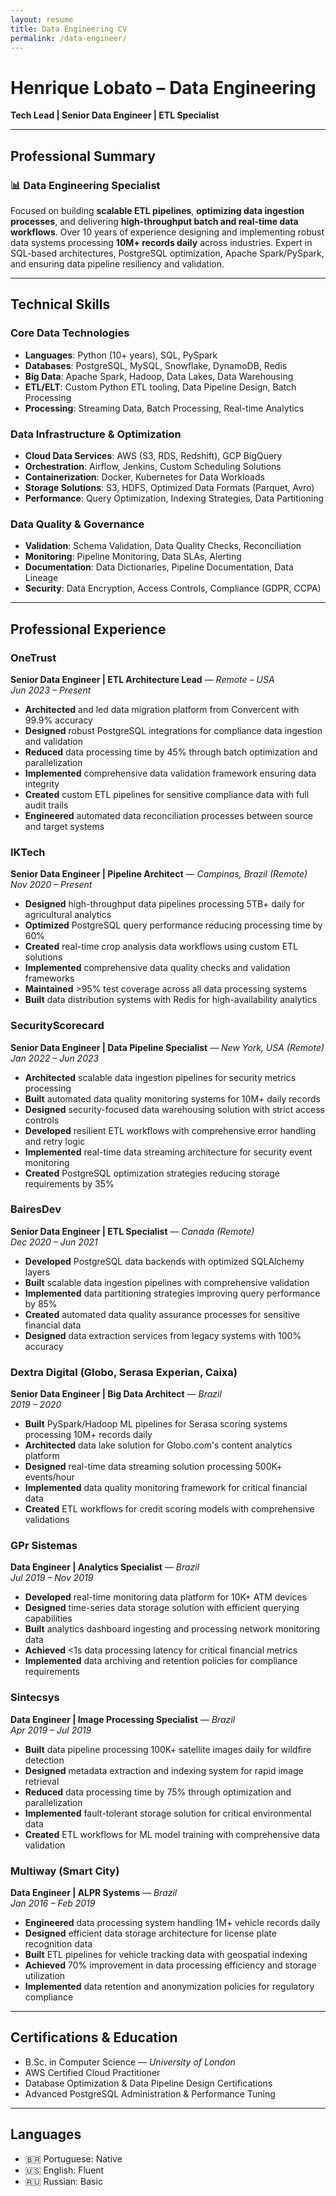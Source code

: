 ```yaml
---
layout: resume
title: Data Engineering CV
permalink: /data-engineer/
---
```


# Henrique Lobato – Data Engineering

**Tech Lead | Senior Data Engineer | ETL Specialist**

---

## Professional Summary

### 📊 Data Engineering Specialist

Focused on building **scalable ETL pipelines**, **optimizing data ingestion processes**, and delivering **high-throughput batch and real-time data workflows**. Over 10 years of experience designing and implementing robust data systems processing **10M+ records daily** across industries. Expert in SQL-based architectures, PostgreSQL optimization, Apache Spark/PySpark, and ensuring data pipeline resiliency and validation.

---

## Technical Skills

### Core Data Technologies
- **Languages**: Python (10+ years), SQL, PySpark
- **Databases**: PostgreSQL, MySQL, Snowflake, DynamoDB, Redis
- **Big Data**: Apache Spark, Hadoop, Data Lakes, Data Warehousing
- **ETL/ELT**: Custom Python ETL tooling, Data Pipeline Design, Batch Processing
- **Processing**: Streaming Data, Batch Processing, Real-time Analytics

### Data Infrastructure & Optimization
- **Cloud Data Services**: AWS (S3, RDS, Redshift), GCP BigQuery
- **Orchestration**: Airflow, Jenkins, Custom Scheduling Solutions
- **Containerization**: Docker, Kubernetes for Data Workloads
- **Storage Solutions**: S3, HDFS, Optimized Data Formats (Parquet, Avro)
- **Performance**: Query Optimization, Indexing Strategies, Data Partitioning

### Data Quality & Governance
- **Validation**: Schema Validation, Data Quality Checks, Reconciliation
- **Monitoring**: Pipeline Monitoring, Data SLAs, Alerting
- **Documentation**: Data Dictionaries, Pipeline Documentation, Data Lineage
- **Security**: Data Encryption, Access Controls, Compliance (GDPR, CCPA)

---

## Professional Experience

### OneTrust
**Senior Data Engineer | ETL Architecture Lead** — *Remote – USA*  
*Jun 2023 – Present*

- **Architected** and led data migration platform from Convercent with 99.9% accuracy
- **Designed** robust PostgreSQL integrations for compliance data ingestion and validation
- **Reduced** data processing time by 45% through batch optimization and parallelization
- **Implemented** comprehensive data validation framework ensuring data integrity
- **Created** custom ETL pipelines for sensitive compliance data with full audit trails
- **Engineered** automated data reconciliation processes between source and target systems

### IKTech
**Senior Data Engineer | Pipeline Architect** — *Campinas, Brazil (Remote)*  
*Nov 2020 – Present*

- **Designed** high-throughput data pipelines processing 5TB+ daily for agricultural analytics
- **Optimized** PostgreSQL query performance reducing processing time by 60%
- **Created** real-time crop analysis data workflows using custom ETL solutions
- **Implemented** comprehensive data quality checks and validation frameworks
- **Maintained** >95% test coverage across all data processing systems
- **Built** data distribution systems with Redis for high-availability analytics

### SecurityScorecard
**Senior Data Engineer | Data Pipeline Specialist** — *New York, USA (Remote)*  
*Jan 2022 – Jun 2023*

- **Architected** scalable data ingestion pipelines for security metrics processing
- **Built** automated data quality monitoring systems for 10M+ daily records
- **Designed** security-focused data warehousing solution with strict access controls
- **Developed** resilient ETL workflows with comprehensive error handling and retry logic
- **Implemented** real-time data streaming architecture for security event monitoring
- **Created** PostgreSQL optimization strategies reducing storage requirements by 35%

### BairesDev
**Senior Data Engineer | ETL Specialist** — *Canada (Remote)*  
*Dec 2020 – Jun 2021*

- **Developed** PostgreSQL data backends with optimized SQLAlchemy layers
- **Built** scalable data ingestion pipelines with comprehensive validation
- **Implemented** data partitioning strategies improving query performance by 85%
- **Created** automated data quality assurance processes for sensitive financial data
- **Designed** data extraction services from legacy systems with 100% accuracy

### Dextra Digital (Globo, Serasa Experian, Caixa)
**Senior Data Engineer | Big Data Architect** — *Brazil*  
*2019 – 2020*

- **Built** PySpark/Hadoop ML pipelines for Serasa scoring systems processing 10M+ records daily
- **Architected** data lake solution for Globo.com's content analytics platform
- **Designed** real-time data streaming solution processing 500K+ events/hour
- **Implemented** data quality monitoring framework for critical financial data
- **Created** ETL workflows for credit scoring models with comprehensive validations

### GPr Sistemas
**Data Engineer | Analytics Specialist** — *Brazil*  
*Jul 2019 – Nov 2019*

- **Developed** real-time monitoring data platform for 10K+ ATM devices
- **Designed** time-series data storage solution with efficient querying capabilities
- **Built** analytics dashboard ingesting and processing network monitoring data
- **Achieved** <1s data processing latency for critical financial metrics
- **Implemented** data archiving and retention policies for compliance requirements

### Sintecsys
**Data Engineer | Image Processing Specialist** — *Brazil*  
*Apr 2019 – Jul 2019*

- **Built** data pipeline processing 100K+ satellite images daily for wildfire detection
- **Designed** metadata extraction and indexing system for rapid image retrieval
- **Reduced** data processing time by 75% through optimization and parallelization
- **Implemented** fault-tolerant storage solution for critical environmental data
- **Created** ETL workflows for ML model training with comprehensive data validation

### Multiway (Smart City)
**Data Engineer | ALPR Systems** — *Brazil*  
*Jan 2016 – Feb 2019*

- **Engineered** data processing system handling 1M+ vehicle records daily
- **Designed** efficient data storage architecture for license plate recognition data
- **Built** ETL pipelines for vehicle tracking data with geospatial indexing
- **Achieved** 70% improvement in data processing efficiency and storage utilization
- **Implemented** data retention and anonymization policies for regulatory compliance

---

## Certifications & Education

- B.Sc. in Computer Science — *University of London*  
- AWS Certified Cloud Practitioner  
- Database Optimization & Data Pipeline Design Certifications
- Advanced PostgreSQL Administration & Performance Tuning

---

## Languages

- 🇧🇷 Portuguese: Native  
- 🇺🇸 English: Fluent  
- 🇷🇺 Russian: Basic